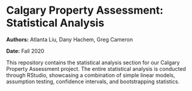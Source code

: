 # Calgary Property Assessment: Statistical Analysis

**Authors:** Atlanta Liu, Dany Hachem, Greg Cameron

**Date:** Fall 2020

This repository contains the statistical analysis section for our Calgary Property Assessment project. The entire statistical analysis is conducted through RStudio, showcasing a combination of simple linear models, assumption testing, confidence intervals, and bootstrapping statistics.


